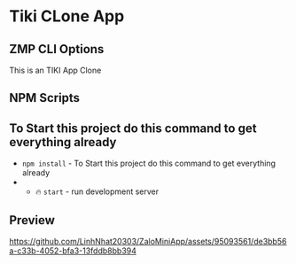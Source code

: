 # Tiki CLone App

## ZMP CLI Options

This is an TIKI App Clone



## NPM Scripts

## To Start this project do this command to get everything already

* `npm install` - To Start this project do this command to get everything already
* * 🔥 `start` - run development server

## Preview


https://github.com/LinhNhat20303/ZaloMiniApp/assets/95093561/de3bb56a-c33b-4052-bfa3-13fddb8bb394

